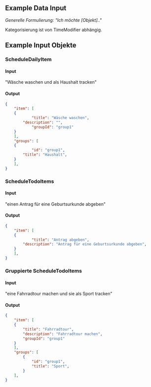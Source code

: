 ## Example Data Input
*Generelle Formulierung:*
*"Ich möchte [Objekt].."*

Kategorisierung ist von TimeModifier abhängig.
## Example Input Objekte
### ScheduleDailyItem
#### Input
"Wäsche waschen und als Haushalt tracken"
#### Output
```json
{	
    "item": [
	{
            "title": "Wäsche waschen",
	    "description": "",
            "groupId": "group1"
	}
    ],
    "groups": [
	{
            "id": "group1",
	    "title": "Haushalt",
	}
    ],
}
```


### ScheduleTodoItems
#### Input
"einen Antrag für eine Geburtsurkunde abgeben"
#### Output
```json
{
    "item": [
	{
            "title": "Antrag abgeben",
	    "description": "Antrag für eine Geburtsurkunde abgeben",
	}
    ],
}	
```


### Gruppierte ScheduleTodoItems
#### Input
"eine Fahrradtour machen und sie als Sport tracken"
#### Output
```json
{
    "item": [
	{
	    "title": "Fahrradtour",
	    "description": "Fahrradtour machen",
	    "groupId": "group1"
	}
    ],
    "groups": [
        {
            "id": "group1",
            "title": "Sport",
        }
    ],
}	
```
